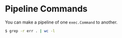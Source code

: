 # Pipeline Commands

You can make a pipeline of one `exec.Command` to another.

```sh
$ grep -r err . | wc -l
```